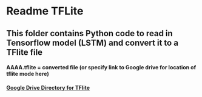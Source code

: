 # Readme TFLite

## This folder contains Python code to read in Tensorflow model (LSTM) and convert it to a TFlite file

####   AAAA.tflite = converted file (or specify link to Google drive for location of tflite mode here) 
#### [Google Drive Directory for TFlite](https://drive.google.com/drive/u/0/folders/1__w0BdwhyE4I0rVr4JP5yF3TWG5cx06U)
